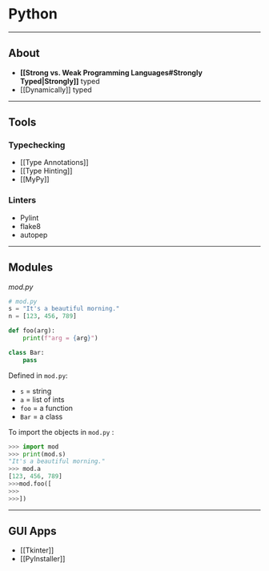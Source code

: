 # Python

---

## About

- **[[Strong vs. Weak Programming Languages#Strongly Typed|Strongly]]** typed
- [[Dynamically]] typed

---

## Tools

### Typechecking

- [[Type Annotations]]
- [[Type Hinting]]
- [[MyPy]]

### Linters

- Pylint
- flake8
- autopep

---

## Modules

*mod.py*
```Python
# mod.py
s = "It's a beautiful morning."
n = [123, 456, 789]

def foo(arg):
	print(f"arg = {arg}")

class Bar:
	pass
```

Defined in `mod.py`:
- `s` = string
- `a` = list of ints
- `foo` = a function 
- `Bar` = a class

To import the objects in `mod.py` :

```Python
>>> import mod
>>> print(mod.s)
"It's a beautiful morning."
>>> mod.a
[123, 456, 789]
>>>mod.foo([
>>>
>>>])
```

---

## GUI Apps

- [[Tkinter]]
- [[PyInstaller]]
